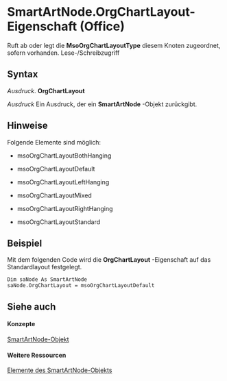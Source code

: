 
# SmartArtNode.OrgChartLayout-Eigenschaft (Office)

Ruft ab oder legt die  **MsoOrgChartLayoutType** diesem Knoten zugeordnet, sofern vorhanden. Lese-/Schreibzugriff


## Syntax

 _Ausdruck_. **OrgChartLayout**

 _Ausdruck_ Ein Ausdruck, der ein **SmartArtNode** -Objekt zurückgibt.


## Hinweise

Folgende Elemente sind möglich:


- msoOrgChartLayoutBothHanging
    
- msoOrgChartLayoutDefault
    
- msoOrgChartLayoutLeftHanging
    
- msoOrgChartLayoutMixed
    
- msoOrgChartLayoutRightHanging
    
- msoOrgChartLayoutStandard
    

## Beispiel

Mit dem folgenden Code wird die  **OrgChartLayout** -Eigenschaft auf das Standardlayout festgelegt.


```
Dim saNode As SmartArtNode 
saNode.OrgChartLayout = msoOrgChartLayoutDefault
```


## Siehe auch


#### Konzepte


[SmartArtNode-Objekt](3987d02d-beb1-8ce0-acbb-3fc0a05b2341.md)
#### Weitere Ressourcen


[Elemente des SmartArtNode-Objekts](http://msdn.microsoft.com/library/8472d586-87ed-2dd7-054b-e821f1738e3c%28Office.15%29.aspx)